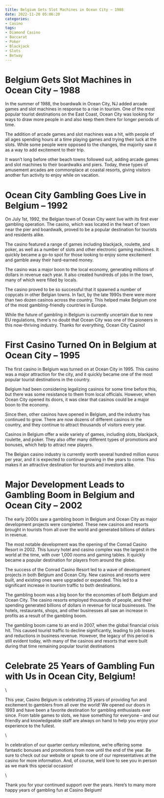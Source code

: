 ```yaml
---
title: Belgium Gets Slot Machines in Ocean City – 1988
date: 2022-11-20 05:06:20
categories:
- Casino
tags:
- Diamond Casino
- Baccarat
- Poker
- Blackjack
- Slots
- Betway
---
```



#  Belgium Gets Slot Machines in Ocean City – 1988

In the summer of 1988, the boardwalk in Ocean City, NJ added arcade games and slot machines in response to a rise in tourism. One of the most popular tourist destinations on the East Coast, Ocean City was looking for ways to draw more people in and also keep them there for longer periods of time.

The addition of arcade games and slot machines was a hit, with people of all ages spending hours at a time playing games and trying their luck at the slots. While some people were opposed to the changes, the majority saw it as a way to add excitement to their trip.

It wasn’t long before other beach towns followed suit, adding arcade games and slot machines to their boardwalks and piers. Today, these types of amusement arcades are commonplace at coastal resorts, giving visitors another fun activity to enjoy while on vacation.

#  Ocean City Gambling Goes Live in Belgium – 1992

On July 1st, 1992, the Belgian town of Ocean City went live with its first ever gambling operation. The casino, which was located in the heart of town near the pier and boardwalk, proved to be a popular destination for tourists and residents alike.

The casino featured a range of games including blackjack, roulette, and poker, as well as a number of slots and other electronic gaming machines. It quickly became a go-to spot for those looking to enjoy some excitement and gamble away their hard-earned money.

The casino was a major boon to the local economy, generating millions of dollars in revenue each year. It also created hundreds of jobs in the town, many of which were filled by locals.

The casino proved to be so successful that it spawned a number of copycats in other Belgian towns. In fact, by the late 1990s there were more than two dozen casinos across the country. This helped make Belgium one of the most gambling-friendly countries in Europe.

While the future of gambling in Belgium is currently uncertain due to new EU regulations, there's no doubt that Ocean City was one of the pioneers in this now-thriving industry. Thanks for everything, Ocean City Casino!

#  First Casino Turned On in Belgium at Ocean City – 1995

The first casino in Belgium was turned on at Ocean City in 1995. This casino was a major attraction for the city, and it quickly became one of the most popular tourist destinations in the country.

Belgium had been considering legalizing casinos for some time before this, but there was some resistance to them from local officials. However, when Ocean City opened its doors, it was clear that casinos could be a major boon to the economy.

Since then, other casinos have opened in Belgium, and the industry has continued to grow. There are now dozens of different casinos in the country, and they continue to attract thousands of visitors every year.

Casinos in Belgium offer a wide variety of games, including slots, blackjack, roulette, and poker. They also offer many different types of promotions and bonuses, which help to attract new players.

The Belgian casino industry is currently worth several hundred million euros per year, and it is expected to continue growing in the years to come. This makes it an attractive destination for tourists and investors alike.

#  Major Development Leads to Gambling Boom in Belgium and Ocean City – 2002

The early 2000s saw a gambling boom in Belgium and Ocean City as major development projects were completed. These new casinos and resorts brought in tourists from all over the world and generated billions of dollars in revenue.

The most notable development was the opening of the Conrad Casino Resort in 2002. This luxury hotel and casino complex was the largest in the world at the time, with over 1,000 rooms and gaming tables. It quickly became a popular destination for players from around the globe.

The success of the Conrad Casino Resort led to a wave of development projects in both Belgium and Ocean City. New casinos and resorts were built, and existing ones were upgraded or expanded. This led to a significant increase in tourism traffic to both destinations.

The gambling boom was a big boon for the economies of both Belgium and Ocean City. The casino resorts employed thousands of people, and their spending generated billions of dollars in revenue for local businesses. The hotels, restaurants, shops, and other businesses all saw an increase in profits as a result of the gambling boom.

The gambling boom came to an end in 2007, when the global financial crisis hit. This caused tourist traffic to decline significantly, leading to job losses and reductions in business revenue. However, the legacy of this period is still evident today, with many of the casinos and resorts that were built during that time remaining popular tourist destinations

#  Celebrate 25 Years of Gambling Fun with Us in Ocean City, Belgium!

\

This year, Casino Belgium is celebrating 25 years of providing fun and excitement to gamblers from all over the world! We opened our doors in 1993 and have been a favorite destination for gambling enthusiasts ever since. From table games to slots, we have something for everyone – and our friendly and knowledgeable staff are always on hand to help you enjoy your experience to the fullest.

\

In celebration of our quarter century milestone, we’re offering some fantastic bonuses and promotions from now until the end of the year. Be sure to check out our website or speak to one of our representatives at the casino for more information. And, of course, we’d love to see you in person as we mark this special occasion!

\

Thank you for your continued support over the years. Here’s to many more happy years of gambling fun at Casino Belgium!